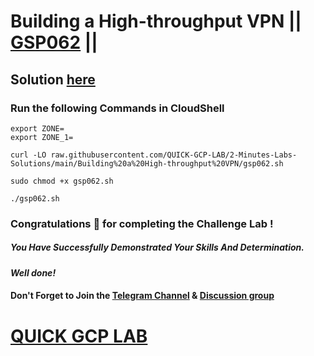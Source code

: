 # Building a High-throughput VPN || [GSP062](https://www.cloudskillsboost.google/focuses/641?parent=catalog) ||

## Solution [here]()

### Run the following Commands in CloudShell

```
export ZONE=
export ZONE_1=
```
```
curl -LO raw.githubusercontent.com/QUICK-GCP-LAB/2-Minutes-Labs-Solutions/main/Building%20a%20High-throughput%20VPN/gsp062.sh

sudo chmod +x gsp062.sh

./gsp062.sh
```

### Congratulations 🎉 for completing the Challenge Lab !

##### *You Have Successfully Demonstrated Your Skills And Determination.*

#### *Well done!*

#### Don't Forget to Join the [Telegram Channel](https://t.me/QuickGcpLab) & [Discussion group](https://t.me/QuickGcpLabChats)

# [QUICK GCP LAB](https://www.youtube.com/@quickgcplab)